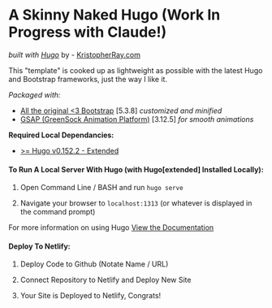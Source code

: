 # A Skinny Naked Hugo (Work In Progress with Claude!)
*built with [Hugo](https://gohugo.io)* by - [KristopherRay.com](https://kristopherray.com)  

This "template" is cooked up as lightweight as possible with the latest Hugo and Bootstrap frameworks, just the way I like it.

*Packaged with:*
- [All the original <3 Bootstrap](https://getbootstrap.com/) [5.3.8] *customized and minified*
- [GSAP (GreenSock Animation Platform)](https://greensock.com/gsap/) [3.12.5] *for smooth animations*


**Required Local Dependancies:**
- [ >= Hugo v0.152.2 - Extended](https://github.com/gohugoio/hugo/releases/)


#### **To Run A Local Server With Hugo (with Hugo[extended] Installed Locally):**  

1. Open Command Line / BASH and run
`hugo serve`

2. Navigate your browser to 
`localhost:1313` (or whatever is displayed in the command prompt)

For more information on using Hugo [View the Documentation](https://gohugo.io/documentation/)

#### **Deploy To Netlify:**

1. Deploy Code to Github (Notate Name / URL)

2. Connect Repository to Netlify and Deploy New Site

3. Your Site is Deployed to Netlify, Congrats!